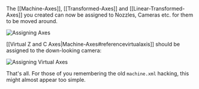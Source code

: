 The [[Machine-Axes]], [[Transformed-Axes]] and [[Linear-Transformed-Axes]] you created can now be assigned to Nozzles, Cameras etc. for them to be moved around. 

![Assigning Axes](https://user-images.githubusercontent.com/9963310/96019319-aac0d680-0e4c-11eb-9ad2-35a3705e9c1d.png)

[[Virtual Z and C Axes|Machine-Axes#referencevirtualaxis]] should be assigned to the down-looking camera: 

![Assigning Virtual Axes](https://user-images.githubusercontent.com/9963310/96020598-8f56cb00-0e4e-11eb-9b67-dabd73a5f2cf.png)

That's all. For those of you remembering the old `machine.xml` hacking, this might almost appear too simple. 